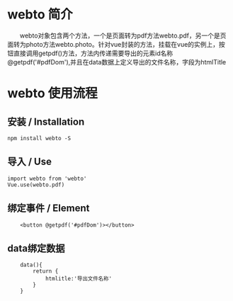 # webto 简介

&emsp;&emsp;webto对象包含两个方法，一个是页面转为pdf方法webto.pdf，另一个是页面转为photo方法webto.photo。针对vue封装的方法，挂载在vue的实例上，按钮直接调用getpdf()方法，方法内传递需要导出的元素id名称@getpdf('#pdfDom'),并且在data数据上定义导出的文件名称，字段为htmlTitle


# webto 使用流程

## 安装 / Installation

```
npm install webto -S
```

## 导入 / Use

```
import webto from 'webto'
Vue.use(webto.pdf)
```

## 绑定事件 / Element

```
    <button @getpdf('#pdfDom')></button>
```

## data绑定数据

```
    data(){
        return {
            htmlitle:'导出文件名称'
        }
    }
```



